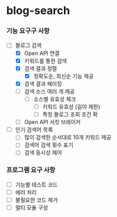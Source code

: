 # blog-search


### 기능 요구구 사항
- [ ] 블로그 검색
    - [X] Open API 연결
    - [X] 키워드를 통한 검색
    - [X] 검색 결과 정렬
        - [X] 정확도순, 최신순 기능 제공
    - [X] 검색 결과 페이징
    - [ ] 검색 소스 여러 개 제공
        - [ ] 소스별 유효성 체크
            - [ ] 키워드 유효성 (길이 제한)
            - [ ] 특정 블로그 조회 조건 확
    - [ ] Open API 서킷 브레이커
- [ ] 인기 검색어 목록
    - [ ] 많이 검색한 순서대로 10개 키워드 제공
    - [ ] 검색어 검색 횟수 표기
    - [ ] 검색 동시성 제어

### 프로그램 요구 사항
- [ ] 기능별 테스트 코드
- [ ] 에러 처리
- [ ] 불필요한 코드 제거
- [ ] 멀티 모듈 구성
